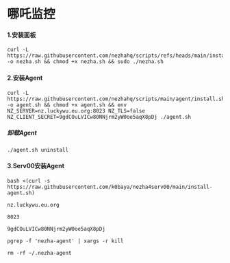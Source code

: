 # 哪吒监控



#### 1.安装面板

```
curl -L https://raw.githubusercontent.com/nezhahq/scripts/refs/heads/main/install.sh -o nezha.sh && chmod +x nezha.sh && sudo ./nezha.sh
```



#### 2.安装Agent

```
curl -L https://raw.githubusercontent.com/nezhahq/scripts/main/agent/install.sh -o agent.sh && chmod +x agent.sh && env NZ_SERVER=nz.luckywu.eu.org:8023 NZ_TLS=false NZ_CLIENT_SECRET=9gdCOuLVICw80NNjrm2yW0oe5aqX8pDj ./agent.sh
```

##### 卸载Agent

```
./agent.sh uninstall
```



#### 3.Serv00安装Agent

```
bash <(curl -s https://raw.githubusercontent.com/k0baya/nezha4serv00/main/install-agent.sh)
```

```
nz.luckywu.eu.org
```

```
8023
```

```
9gdCOuLVICw80NNjrm2yW0oe5aqX8pDj
```

```
pgrep -f 'nezha-agent' | xargs -r kill
```

```
rm -rf ~/.nezha-agent
```

